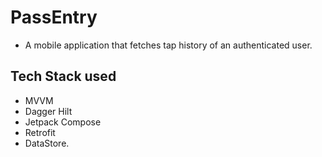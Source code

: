 # PassEntry

- A mobile application that fetches tap history of an authenticated user.

## Tech Stack used 
- MVVM
- Dagger Hilt
- Jetpack Compose
- Retrofit
- DataStore.
